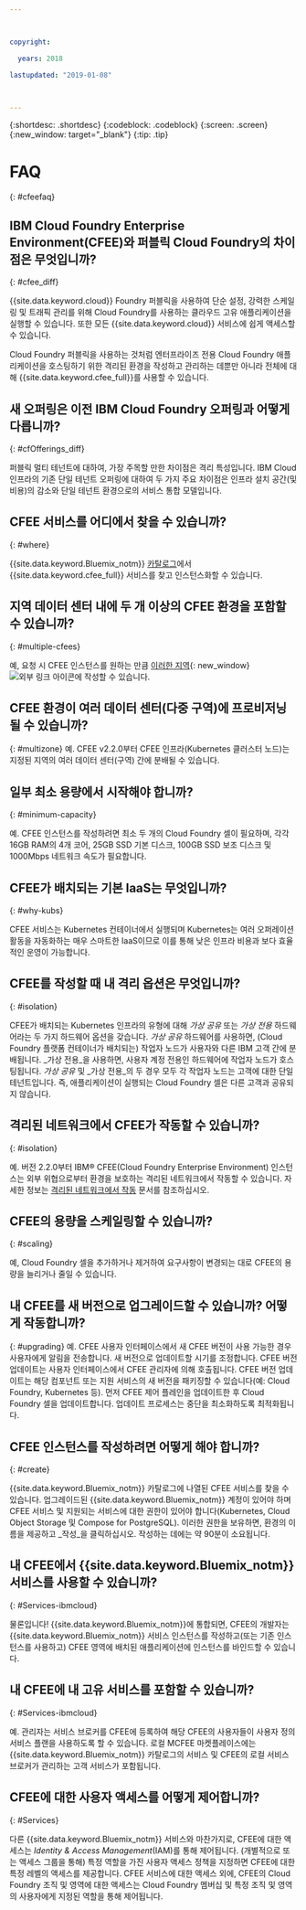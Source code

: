 ```yaml
---



copyright:

  years: 2018

lastupdated: "2019-01-08"



---
```


{:shortdesc: .shortdesc}
{:codeblock: .codeblock}
{:screen: .screen}
{:new_window: target="_blank"}
{:tip: .tip}

# FAQ
{: #cfeefaq}

## IBM Cloud Foundry Enterprise Environment(CFEE)와 퍼블릭 Cloud Foundry의 차이점은 무엇입니까?
{: #cfee_diff}

{{site.data.keyword.cloud}} Foundry 퍼블릭을 사용하여 단순 설정, 강력한 스케일링 및 트래픽 관리를 위해 Cloud Foundry를 사용하는 클라우드 고유 애플리케이션을 실행할 수 있습니다. 또한 모든 {{site.data.keyword.cloud}} 서비스에 쉽게 액세스할 수 있습니다.

Cloud Foundry 퍼블릭을 사용하는 것처럼 엔터프라이즈 전용 Cloud Foundry 애플리케이션을 호스팅하기 위한 격리된 환경을 작성하고 관리하는 데뿐만 아니라 전체에 대해 {{site.data.keyword.cfee_full}}를 사용할 수 있습니다.


## 새 오퍼링은 이전 IBM Cloud Foundry 오퍼링과 어떻게 다릅니까?
{: #cfOfferings_diff}

퍼블릭 멀티 테넌트에 대하여, 가장 주목할 만한 차이점은 격리 특성입니다. IBM Cloud 인프라의 기존 단일 테넌트 오퍼링에 대하여 두 가지 주요 차이점은 인프라 설치 공간(및 비용)의 감소와 단일 테넌트 환경으로의 서비스 통합 모델입니다.

## CFEE 서비스를 어디에서 찾을 수 있습니까?
{: #where}

{{site.data.keyword.Bluemix_notm}} [카탈로그](https://cloud.ibm.com/catalog)에서 {{site.data.keyword.cfee_full}} 서비스를 찾고 인스턴스화할 수 있습니다.

## 지역 데이터 센터 내에 두 개 이상의 CFEE 환경을 포함할 수 있습니까?
{: #multiple-cfees}

예, 요청 시 CFEE 인스턴스를 원하는 만큼 [이러한 지역](https://dev.console.test.cloud.ibm.com/docs/cloud-foundry/index.html#provisioning-targets){: new_window} ![외부 링크 아이콘](../icons/launch-glyph.svg "외부 링크 아이콘")에 작성할 수 있습니다.

## CFEE 환경이 여러 데이터 센터(다중 구역)에 프로비저닝될 수 있습니까?
{: #multizone}
예. CFEE v2.2.0부터 CFEE 인프라(Kubernetes 클러스터 노드)는 지정된 지역의 여러 데이터 센터(구역) 간에 분배될 수 있습니다. 

## 일부 최소 용량에서 시작해야 합니까?
{: #minimum-capacity}

예. CFEE 인스턴스를 작성하려면 최소 두 개의 Cloud Foundry 셀이 필요하며, 각각 16GB RAM의 4개 코어, 25GB SSD 기본 디스크, 100GB SSD 보조 디스크 및 1000Mbps 네트워크 속도가 필요합니다.

## CFEE가 배치되는 기본 IaaS는 무엇입니까?
{: #why-kubs}

CFEE 서비스는 Kubernetes 컨테이너에서 실행되며 Kubernetes는 여러 오퍼레이션 활동을 자동화하는 매우 스마트한 IaaS이므로 이를 통해 낮은 인프라 비용과 보다 효율적인 운영이 가능합니다. 

## CFEE를 작성할 때 내 격리 옵션은 무엇입니까?
{: #isolation}

CFEE가 배치되는 Kubernetes 인프라의 유형에 대해 _가상 공유_ 또는 _가상 전용_ 하드웨어라는 두 가지 하드웨어 옵션을 갖습니다. _가상 공유_ 하드웨어를 사용하면, (Cloud Foundry 플랫폼 컨테이너가 배치되는) 작업자 노드가 사용자와 다른 IBM 고객 간에 분배됩니다.  _가상 전용_을 사용하면, 사용자 계정 전용인 하드웨어에 작업자 노드가 호스팅됩니다.  _가상 공유_ 및 _가상 전용_의 두 경우 모두 각 작업자 노드는 고객에 대한 단일 테넌트입니다.  즉, 애플리케이션이 실행되는 Cloud Foundry 셀은 다른 고객과 공유되지 않습니다.

## 격리된 네트워크에서 CFEE가 작동할 수 있습니까?
{: #isolation}

예. 버전 2.2.0부터 IBM® CFEE(Cloud Foundry Enterprise Environment) 인스턴스는 외부 위협으로부터 환경을 보호하는 격리된 네트워크에서 작동할 수 있습니다. 자세한 정보는 [격리된 네트워크에서 작동](https://cloud.ibm.com/docs/cloud-foundry?topic=cloud-foundry-isolated-network#isolated-network) 문서를 참조하십시오.

## CFEE의 용량을 스케일링할 수 있습니까?
{: #scaling}

예, Cloud Foundry 셀을 추가하거나 제거하여 요구사항이 변경되는 대로 CFEE의 용량을 늘리거나 줄일 수 있습니다.

## 내 CFEE를 새 버전으로 업그레이드할 수 있습니까? 어떻게 작동합니까?
{: #upgrading}
예. CFEE 사용자 인터페이스에서 새 CFEE 버전이 사용 가능한 경우 사용자에게 알림을 전송합니다.  새 버전으로 업데이트할 시기를 조정합니다. CFEE 버전 업데이트는 사용자 인터페이스에서 CFEE 관리자에 의해 호출됩니다. CFEE 버전 업데이트는 해당 컴포넌트 또는 지원 서비스의 새 버전을 패키징할 수 있습니다(예: Cloud Foundry, Kubernetes 등).  먼저 CFEE 제어 플레인을 업데이트한 후 Cloud Foundry 셀을 업데이트합니다.  업데이트 프로세스는 중단을 최소화하도록 최적화됩니다.

## CFEE 인스턴스를 작성하려면 어떻게 해야 합니까?
{: #create}

{{site.data.keyword.Bluemix_notm}} 카탈로그에 나열된 CFEE 서비스를 찾을 수 있습니다.  업그레이드된 {{site.data.keyword.Bluemix_notm}} 계정이 있어야 하며 CFEE 서비스 및 지원되는 서비스에 대한 권한이 있어야 합니다(Kubernetes, Cloud Object Storage 및 Compose for PostgreSQL).  이러한 권한을 보유하면, 환경의 이름을 제공하고 _작성_을 클릭하십시오.  작성하는 데에는 약 90분이 소요됩니다.

## 내 CFEE에서 {{site.data.keyword.Bluemix_notm}} 서비스를 사용할 수 있습니까?
{: #Services-ibmcloud}

물론입니다!  {{site.data.keyword.Bluemix_notm}}에 통합되면, CFEE의 개발자는 {{site.data.keyword.Bluemix_notm}} 서비스 인스턴스를 작성하고(또는 기존 인스턴스를 사용하고) CFEE 영역에 배치된 애플리케이션에 인스턴스를 바인드할 수 있습니다.

## 내 CFEE에 내 고유 서비스를 포함할 수 있습니까?
{: #Services-ibmcloud}

예.  관리자는 서비스 브로커를 CFEE에 등록하여 해당 CFEE의 사용자들이 사용자 정의 서비스 플랜을 사용하도록 할 수 있습니다.  로컬 MCFEE 마켓플레이스에는 {{site.data.keyword.Bluemix_notm}} 카탈로그의 서비스 및 CFEE의 로컬 서비스 브로커가 관리하는 고객 서비스가 포함됩니다.

## CFEE에 대한 사용자 액세스를 어떻게 제어합니까?
{: #Services}

다른 {{site.data.keyword.Bluemix_notm}} 서비스와 마찬가지로, CFEE에 대한 액세스는 _Identity & Access Management_(IAM)를 통해 제어됩니다. (개별적으로 또는 액세스 그룹을 통해) 특정 역할을 가진 사용자 액세스 정책을 지정하면 CFEE에 대한 특정 레벨의 액세스를 제공합니다.  CFEE 서비스에 대한 액세스 외에, CFEE의 Cloud Foundry 조직 및 영역에 대한 액세스는 Cloud Foundry 멤버십 및 특정 조직 및 영역의 사용자에게 지정된 역할을 통해 제어됩니다.

